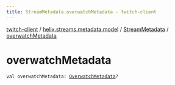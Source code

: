 ```yaml
---
title: StreamMetadata.overwatchMetadata - twitch-client
---
```


[twitch-client](../../index.html) / [helix.streams.metadata.model](../index.html) / [StreamMetadata](index.html) / [overwatchMetadata](./overwatch-metadata.html)

# overwatchMetadata

`val overwatchMetadata: `[`OverwatchMetadata`](../../helix.streams.metadata.model.overwatch/-overwatch-metadata/index.html)`?`
